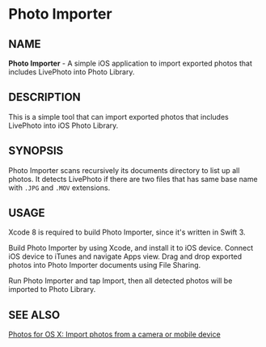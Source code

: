 Photo Importer
==============

NAME
----

**Photo Importer** - A simple iOS application to import exported photos that includes LivePhoto into Photo Library.

DESCRIPTION
-----------

This is a simple tool that can import exported photos that includes LivePhoto into iOS Photo Library.

SYNOPSIS
--------

Photo Importer scans recursively its documents directory to list up all photos.
It detects LivePhoto if there are two files that has same base name with `.JPG` and `.MOV` extensions.


USAGE
-----

Xcode 8 is required to build Photo Importer, since it's written in Swift 3.

Build Photo Importer by using Xcode, and install it to iOS device.
Connect iOS device to iTunes and navigate Apps view.
Drag and drop exported photos into Photo Importer documents using File Sharing.

Run Photo Importer and tap Import, then all detected photos will be imported to Photo Library.

SEE ALSO
--------

[Photos for OS X: Import photos from a camera or mobile device](https://support.apple.com/kb/PH2129)



